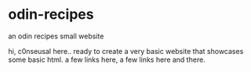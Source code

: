 # odin-recipes
an odin recipes small website

hi, c0nseusal here.. ready to create a very basic website that showcases some basic html. a few links here, a few links here and there.